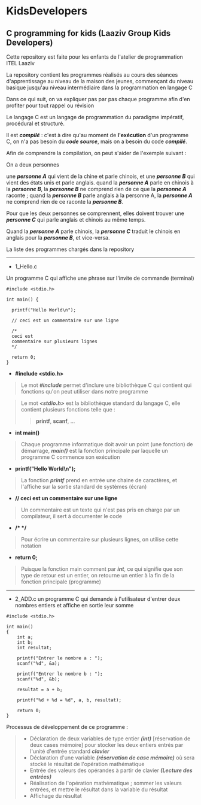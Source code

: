 # KidsDevelopers
## C programming for kids (Laaziv Group Kids Developers)

Cette repository est faite pour les enfants de l'atelier de programmation ITEL Laaziv

La repository contient les programmes réalisés au cours des séances d'apprentissage au niveau de la maison des jeunes, commençant du niveau basique jusqu'au niveau intermédiaire dans la programmation en langage C

Dans ce qui suit, on va expliquer pas par pas chaque programme afin d'en profiter pour tout rappel ou révision 

Le langage C est un langage de programmation du paradigme impératif, procédural et structuré.

Il est ***compilé*** : c'est à dire qu'au moment de **l'exécution** d'un programme C, on n'a pas besoin du ***code source***, mais on a besoin du code ***compilé***.

Afin de comprendre la compilation, on peut s'aider de l'exemple suivant :

On a deux personnes

une ***personne A*** qui vient de la chine et parle chinois, et une ***personne B*** qui vient des états unis et parle anglais.
quand la ***personne A*** parle en chinois à la ***personne B***, la ***personne B*** ne comprend rien de ce que la ***personne A*** raconte ; quand la ***personne B*** parle anglais à la personne A, la ***personne A*** ne comprend rien de ce raconte la ***personne B***.

Pour que les deux personnes se comprennent, elles doivent trouver une ***personne C*** qui parle anglais et chinois au même temps.

Quand la ***personne A*** parle chinois, la ***personne C*** traduit le chinois en anglais pour la ***personne B***, et vice-versa.



La liste des programmes chargés dans la repository

---

- 1_Hello.c

Un programme C qui affiche une phrase sur l'invite de commande (terminal)

```
#include <stdio.h>

int main() {

  printf("Hello World\n");

  // ceci est un commentaire sur une ligne 

  /*
  ceci est 
  commentaire sur plusieurs lignes 
  */

  return 0;
}
```
- **#include <stdio.h>**

>Le mot ***#include*** permet d'inclure une bibliothèque C qui contient qui fonctions qu'on peut utiliser dans notre programme

>Le mot ***<stdio.h>*** est la bibliothèque standard du langage C, elle contient plusieurs fonctions telle que :
>>**printf**, **scanf**, ...

- **int main()**

>Chaque programme informatique doit avoir un point (une fonction) de démarrage, ***main()*** est la fonction principale par laquelle un programme C commence son exécution

- **printf("Hello World\n");**
>La fonction ***printf*** prend en entrée une chaine de caractères, et l'affiche sur la sortie standard de systèmes (écran)

- **// ceci est un commentaire sur une ligne**
>Un commentaire est un texte qui n'est pas pris en charge par un compilateur, il sert à documenter le code

- **/\* \*/**
> Pour écrire un commentaire sur plusieurs lignes, on utilise cette notation

- **return 0;**
>Puisque la fonction main comment par ***int***, ce qui signifie que son type de retour est un entier, on retourne un entier à la fin de la fonction principale (programme)

---

- 2_ADD.c
un programme C qui demande à l'utilisateur d'entrer deux nombres entiers et affiche en sortie leur somme 

```
#include <stdio.h>

int main()
{
    int a;
    int b;
    int resultat;

    printf("Entrer le nombre a : ");
    scanf("%d", &a);

    printf("Entrer le nombre b : ");
    scanf("%d", &b);

    resultat = a + b;

    printf("%d + %d = %d", a, b, resultat);

    return 0;
}
```

Processus de développement de ce programme :
>- Déclaration de deux variables de type entier ***(int)*** [réservation de deux cases mémoire] pour stocker les deux entiers entrés par l'unité d'entrée standard ***clavier***
>- Déclaration d'une variable ***(réservation de case mémoire)*** où sera stocké le résultat de l'opération mathématique
>- Entrée des valeurs des opérandes à partir de clavier ***(Lecture des entrées)***
>- Réalisation de l'opération mathématique ; sommer les valeurs entrées, et mettre le résultat dans la variable du résultat 
>- Affichage du résultat 

